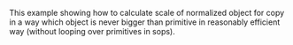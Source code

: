 This example showing how to calculate scale of normalized object for copy in a way which
object is never bigger than primitive in reasonably efficient way
(without looping over primitives in sops).